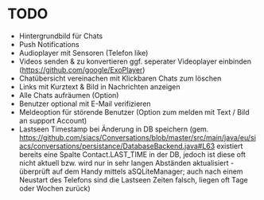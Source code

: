 # TODO

* Hintergrundbild für Chats
* Push Notifications
* Audioplayer mit Sensoren (Telefon like)
* Videos senden & zu konvertieren ggf. seperater Videoplayer einbinden (https://github.com/google/ExoPlayer)
* Chatübersicht vereinachen mit Klickbaren Chats zum löschen
* Links mit Kurztext & Bild in Nachrichten anzeigen
* Alle Chats aufräumen (Option)
* Benutzer optional mit E-Mail verifizieren 
* Meldeoption für störende Benutzer (Option zum melden mit Text / Bild an support Account)
* Lastseen Timestamp bei Änderung in DB speichern (gem. https://github.com/siacs/Conversations/blob/master/src/main/java/eu/siacs/conversations/persistance/DatabaseBackend.java#L63 existiert bereits eine Spalte Contact.LAST_TIME in der DB, jedoch ist diese oft nicht aktuell bzw. wird nur in sehr langen Abständen aktualisiert - überprüft auf dem Handy mittels aSQLiteManager; auch nach einem Neustart des Telefons sind die Lastseen Zeiten falsch, liegen oft Tage oder Wochen zurück)
